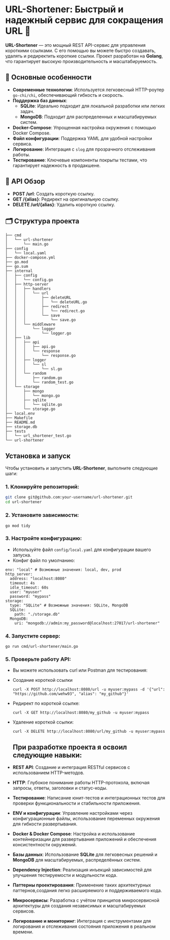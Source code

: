 # URL-Shortener: Быстрый и надежный сервис для сокращения URL 🚀  

**URL-Shortener** — это мощный REST API-сервис для управления короткими ссылками. С его помощью вы можете быстро создавать, удалять и редиректить короткие ссылки. Проект разработан на **Golang**, что гарантирует высокую производительность и масштабируемость.  

## 🔧 Основные особенности  
- **Современные технологии**: Используется легковесный HTTP-роутер `go-chi/chi`, обеспечивающий гибкость и скорость.  
- **Поддержка баз данных**:  
  - **SQLite**: Идеально подходит для локальной разработки или легких задач.  
  - **MongoDB**: Подходит для распределенных и масштабируемых систем.  
- **Docker-Compose**: Упрощенная настройка окружения с помощью Docker Compose.  
- **Файл конфигурации**: Поддержка YAML для удобной настройки сервиса.  
- **Логирование**: Интеграция с `slog` для прозрачного отслеживания работы.  
- **Тестирование**: Ключевые компоненты покрыты тестами, что гарантирует надежность в продакшене.  

## 📜 API Обзор  
- **POST /url**: Создать короткую ссылку.  
- **GET /{alias}**: Редирект на оригинальную ссылку.  
- **DELETE /url/{alias}**: Удалить короткую ссылку.  

## 🗂️ Структура проекта  
```plaintext
├── cmd
│   └── url-shortener
│       └── main.go
├── config
│   └── local.yaml
├── docker-compose.yml
├── go.mod
├── go.sum
├── internal
│   ├── config
│   │   └── config.go
│   ├── http-server
│   │   ├── handlers
│   │   │   └── url
│   │   │       ├── deleteURL
│   │   │       │   └── deleteURL.go
│   │   │       ├── redirect
│   │   │       │   └── redirect.go
│   │   │       └── save
│   │   │           └── save.go
│   │   └── middleware
│   │       └── logger
│   │           └── logger.go
│   ├── lib
│   │   ├── api
│   │   │   ├── api.go
│   │   │   └── response
│   │   │       └── response.go
│   │   ├── logger
│   │   │   └── sl
│   │   │       └── sl.go
│   │   └── random
│   │       ├── random.go
│   │       └── random_test.go
│   └── storage
│       ├── mongo
│       │   └── mongo.go
│       ├── sqlite
│       │   └── sqlite.go
│       └── storage.go
├── local.env
├── Makefile
├── README.md
├── storage.db
├── tests
│   └── url_shortener_test.go
└── url-shortener
```
##  Установка и запуск  

Чтобы установить и запустить **URL-Shortener**, выполните следующие шаги:  

### 1. Клонируйте репозиторий:  
```bash
git clone git@github.com:your-username/url-shortener.git  
cd url-shortener
```  
### 2. Установите зависимости:
```
go mod tidy
```
### 3. Настройте конфигурацию:
 - Используйте файл ```config/local.yaml``` для конфигурации вашего запуска.
 - Конфиг файл по умолчанию:
```
env: "local" # Возможные значения: local, dev, prod
http_server:
  address: "localhost:8080"
  timeout: 4s
  idle_timeout: 60s
  user: "myuser"
  password: "mypass"
storage:
  type: "SQLite" # Возможные значения: SQLite, MongoDB
  SQLite:
    path: "./storage.db"
  MongoDB:
    uri: "mongodb://admin:my_password@localhost:27017/url-shortener"
```
### 4. Запустите сервер:
```
go run cmd/url-shortener/main.go  
```
### 5. Проверьте работу API:
- Вы можете использовать curl или Postman для тестирования:
- Создание короткой ссылки
  ```
  curl -X POST http://localhost:8080/url -u myuser:mypass -d '{"url": "https://github.com/wehw93", "alias": "my_github"}'
  ```
- Редирект по короткой ссылке:
  ```
  curl -X GET http://localhost:8080/my_github -u myuser:mypass
  ```
- Удаление короткой ссылки:
  ```
  curl -X DELETE http://localhost:8080/url/my_github -u myuser:mypass
  ```
  ## При разработке проекта я освоил следующие навыки:

- **REST API**: Создание и интеграция RESTful сервисов с использованием HTTP-методов.
- **HTTP**: Глубокое понимание работы HTTP-протокола, включая запросы, ответы, заголовки и статус-коды.
- **Тестирование**: Написание юнит-тестов и интеграционных тестов для проверки функциональности и стабильности приложения.
- **ENV и конфигурации**: Управление настройками через конфигурационные файлы, использование переменных окружения для гибкости развертывания.
- **Docker & Docker Compose**: Настройка и использование контейнеризации для развертывания приложений и обеспечения консистентности окружений.
- **Базы данных**: Использование **SQLite** для легковесных решений и **MongoDB** для масштабируемых, распределённых систем.
- **Dependency Injection**: Реализация инъекций зависимостей для улучшения тестируемости и модульности кода.
- **Паттерны проектирования**: Применение таких архитектурных паттернов,создания легко расширяемого и поддерживаемого кода.
- **Микросервисы**: Разработка с учётом принципов микросервисной архитектуры для создания независимых и масштабируемых сервисов.
- **Логирование и мониторинг**: Интеграция с инструментами для логирования и отслеживания состояния приложения в реальном времени.


